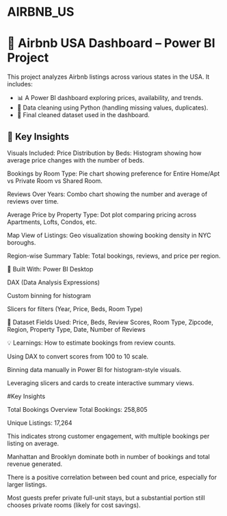 # AIRBNB_US

# 🏡 Airbnb USA Dashboard – Power BI Project

This project analyzes Airbnb listings across various states in the USA. It includes:

- 📊 A Power BI dashboard exploring prices, availability, and trends.
- 🧹 Data cleaning using Python (handling missing values, duplicates).
- 📁 Final cleaned dataset used in the dashboard.

## 📌 Key Insights

Visuals Included:
Price Distribution by Beds: Histogram showing how average price changes with the number of beds.

Bookings by Room Type: Pie chart showing preference for Entire Home/Apt vs Private Room vs Shared Room.

Reviews Over Years: Combo chart showing the number and average of reviews over time.

Average Price by Property Type: Dot plot comparing pricing across Apartments, Lofts, Condos, etc.

Map View of Listings: Geo visualization showing booking density in NYC boroughs.

Region-wise Summary Table: Total bookings, reviews, and price per region.

🔧 Built With:
Power BI Desktop

DAX (Data Analysis Expressions)

Custom binning for histogram

Slicers for filters (Year, Price, Beds, Room Type)

📁 Dataset Fields Used:
Price, Beds, Review Scores, Room Type, Zipcode, Region, Property Type, Date, Number of Reviews


💡 Learnings:
How to estimate bookings from review counts.

Using DAX to convert scores from 100 to 10 scale.

Binning data manually in Power BI for histogram-style visuals.

Leveraging slicers and cards to create interactive summary views.


#Key Insights

 Total Bookings Overview
Total Bookings: 258,805

Unique Listings: 17,264

This indicates strong customer engagement, with multiple bookings per listing on average.

Manhattan and Brooklyn dominate both in number of bookings and total revenue generated.

There is a positive correlation between bed count and price, especially for larger listings.

Most guests prefer private full-unit stays, but a substantial portion still chooses private rooms (likely for cost savings).














